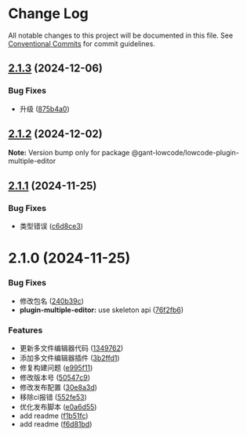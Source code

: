 # Change Log

All notable changes to this project will be documented in this file.
See [Conventional Commits](https://conventionalcommits.org) for commit guidelines.

## [2.1.3](https://github.com/alibaba/lowcode-plugins/compare/v2.1.2...v2.1.3) (2024-12-06)


### Bug Fixes

* 升级 ([875b4a0](https://github.com/alibaba/lowcode-plugins/commit/875b4a0d3c2a073eef503c1b581cfb87d9f185ba))





## [2.1.2](https://github.com/alibaba/lowcode-plugins/compare/v2.1.1...v2.1.2) (2024-12-02)

**Note:** Version bump only for package @gant-lowcode/lowcode-plugin-multiple-editor





## [2.1.1](https://github.com/alibaba/lowcode-plugins/compare/v2.1.0...v2.1.1) (2024-11-25)


### Bug Fixes

* 类型错误 ([c6d8ce3](https://github.com/alibaba/lowcode-plugins/commit/c6d8ce312d1a3ed963477b1f0d4f4331e9fd1eca))





# 2.1.0 (2024-11-25)


### Bug Fixes

* 修改包名 ([240b39c](https://github.com/alibaba/lowcode-plugins/commit/240b39ccf025ad26d79591764b2eaf772c0d9960))
* **plugin-multiple-editor:** use skeleton api ([76f2fb6](https://github.com/alibaba/lowcode-plugins/commit/76f2fb68e8b6f470fa131640130ed66e2e02b924))


### Features

* 更新多文件编辑器代码 ([1349762](https://github.com/alibaba/lowcode-plugins/commit/134976287263e48bc7205376200f5ce80b8c06fd))
* 添加多文件编辑器插件 ([3b2ffd1](https://github.com/alibaba/lowcode-plugins/commit/3b2ffd1822a3f19e8c68e6aae7d27ade6eb17c20))
* 修复构建问题 ([e995f11](https://github.com/alibaba/lowcode-plugins/commit/e995f116ef47263c66838a367db5447733acc311))
* 修改版本号 ([50547c9](https://github.com/alibaba/lowcode-plugins/commit/50547c91d3043a71af88be43abb13738a3766dbc))
* 修改发布配置 ([30e8a3d](https://github.com/alibaba/lowcode-plugins/commit/30e8a3de7e8d4805a30ea625417e86cee1b5af66))
* 移除ci报错 ([552fe53](https://github.com/alibaba/lowcode-plugins/commit/552fe53c35ffd1d0b2bffe048082aa15763b699a))
* 优化发布脚本 ([e0a6d55](https://github.com/alibaba/lowcode-plugins/commit/e0a6d55d929886be8f78c4989eb921c8948f96f1))
* add readme ([f1b51fc](https://github.com/alibaba/lowcode-plugins/commit/f1b51fcf85d001609e4fe376ccf1fce77b52944f))
* add readme ([f6d81bd](https://github.com/alibaba/lowcode-plugins/commit/f6d81bdb50d5b7b55e98a90c0cef109207a72fc0))
